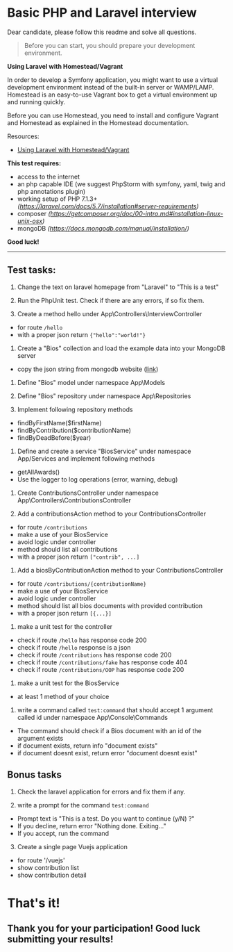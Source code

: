 # Basic PHP and Laravel interview

Dear candidate, please follow this readme and solve all questions.

> Before you can start, you should prepare your development environment.

**Using Laravel with Homestead/Vagrant**

In order to develop a Symfony application, you might want to use a virtual development environment instead of the built-in server or WAMP/LAMP. Homestead is an easy-to-use Vagrant box to get a virtual environment up and running quickly.

Before you can use Homestead, you need to install and configure Vagrant and Homestead as explained in the Homestead documentation.

Resources:
- [Using Laravel with Homestead/Vagrant](https://laravel.com/docs/5.7/homestead)

**This test requires:**
- access to the internet
- an php capable IDE (we suggest PhpStorm with symfony, yaml, twig and php annotations plugin)
- working setup of PHP 7.1.3+ *(https://laravel.com/docs/5.7/installation#server-requirements)*
- composer *(https://getcomposer.org/doc/00-intro.md#installation-linux-unix-osx)*
- mongoDB *(https://docs.mongodb.com/manual/installation/)*

**Good luck!**


--------


## Test tasks:

1. Change the text on laravel homepage from "Laravel" to "This is a test"

1. Run the PhpUnit test. Check if there are any errors, if so fix them.

1. Create a method hello under App\Controllers\InterviewController
  * for route `/hello`
  * with a proper json return `{"hello":"world!"}`

1. Create a "Bios" collection and load the example data into your MongoDB server
  * copy the json string from mongodb website ([link](https://docs.mongodb.com/manual/reference/bios-example-collection/))

1. Define "Bios" model under namespace App\Models

1. Define "Bios" repository under namespace App\Repositories

1. Implement following repository methods
  * findByFirstName($firstName)
  * findByContribution($contributionName)
  * findByDeadBefore($year)

1. Define and create a service "BiosService" under namespace App/Services and implement following methods
  * getAllAwards()
  * Use the logger to log operations (error, warning, debug)

1. Create ContributionsController under namespace App\Controllers\ContributionsController

1. Add a contributionsAction method to your ContributionsController
  * for route `/contributions`
  * make a use of your BiosService
  * avoid logic under controller
  * method should list all contributions
  * with a proper json return `["contrib", ...]`

1. Add a biosByContributionAction method to your ContributionsController
  * for route `/contributions/{contributionName}`
  * make a use of your BiosService
  * avoid logic under controller
  * method should list all bios documents with provided contribution
  * with a proper json return `[{...}]`

1. make a unit test for the controller
  * check if route `/hello` has response code 200
  * check if route `/hello` response is a json
  * check if route `/contributions` has response code 200
  * check if route `/contributions/fake` has response code 404
  * check if route `/contributions/OOP` has response code 200
  
1. make a unit test for the BiosService
  * at least 1 method of your choice

1. write a command called `test:command` that should accept 1 argument called id under namespace App\Console\Commands
  * The command should check if a Bios document with an id of the argument exists
  * if document exists, return info "document exists"
  * if document doesnt exist, return error "document doesnt exist"


## Bonus tasks

1. Check the laravel application for errors and fix them if any.

1. write a prompt for the command `test:command`
  * Prompt text is "This is a test. Do you want to continue (y/N) ?"
  * If you decline, return error "Nothing done. Exiting..."
  * If you accept, run the command

3. Create a single page Vuejs application
  * for route '/vuejs'
  * show contribution list
  * show contribution detail

# That's it!
## Thank you for your participation! Good luck submitting your results!
